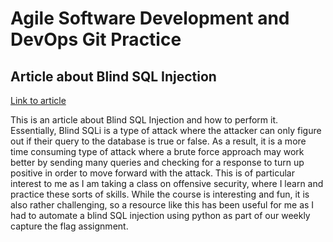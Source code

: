 Agile Software Development and DevOps Git Practice
==================================================

## Article about Blind SQL Injection

[Link to article](https://www.hackthis.co.uk/articles/blind-sql-injection)

This is an article about Blind SQL Injection and how to perform it. Essentially, Blind SQLi is a type of attack where the attacker can only figure out if their query to the database is true or false. As a result, it is a more time consuming type of attack where a brute force approach may work better by sending many queries and checking for a response to turn up positive in order to move forward with the attack. This is of particular interest to me as I am taking a class on offensive security, where I learn and practice these sorts of skills. While the course is interesting and fun, it is also rather challenging, so a resource like this has been useful for me as I had to automate a blind SQL injection using python as part of our weekly capture the flag assignment.